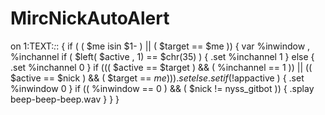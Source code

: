 MircNickAutoAlert
=================

on 1:TEXT:*:*: {
  if ( ( $me isin $1- ) || ( $target == $me )) {
    var %inwindow , %inchannel
    if ( $left( $active , 1) == $chr(35) ) {
      .set %inchannel 1
    }
    else {
      .set %inchannel 0
    }
    if ((( $active == $target ) && ( %inchannel == 1 )) || (( $active == $nick ) && ( $target == $me ))) {
      .set %inwindow 1
    }
    else {
      .set %inwindow 0
    }
    if ( !$appactive ) {
      .set %inwindow 0
    }
    if (( %inwindow == 0 ) && ( $nick != nyss_gitbot )) {
      .splay beep-beep-beep.wav
    }
  }
}
